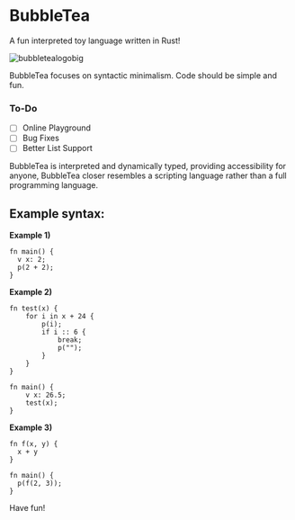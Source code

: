 # BubbleTea
A fun interpreted toy language written in Rust!

![bubbletealogobig](https://github.com/LieutenantTeaTM/BubbleTea/assets/112296448/bace29c8-0355-4739-8e16-1639a858b199)

BubbleTea focuses on syntactic minimalism. Code should be simple and fun.

### To-Do
- [ ] Online Playground
- [ ] Bug Fixes
- [ ] Better List Support

BubbleTea is interpreted and dynamically typed, providing accessibility for anyone, BubbleTea closer resembles a scripting language rather than a full programming language.

## Example syntax:

**Example 1)**
```
fn main() {
  v x: 2;
  p(2 + 2);
}
```

**Example 2)**
```
fn test(x) {
    for i in x + 24 {
        p(i);
        if i :: 6 {
            break;
            p("");
        }
    }
}

fn main() {
    v x: 26.5;
    test(x);
}
```

**Example 3)**
```
fn f(x, y) {
  x + y
} 

fn main() {
  p(f(2, 3));
}
```

Have fun!
